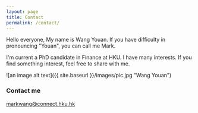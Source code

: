 ```yaml
---
layout: page
title: Contact
permalink: /contact/
---
```


Hello everyone, My name is Wang Youan. If you have difficulty in pronouncing "Youan", you can call me Mark. 

I'm current a PhD candidate in Finance at HKU. I have many interests. If you find something interest, feel free to share with me.

![an image alt text]({{ site.baseurl }}/images/pic.jpg "Wang Youan")

### Contact me

[markwang@connect.hku.hk](mailto:markwang@connect.hku.hk)
